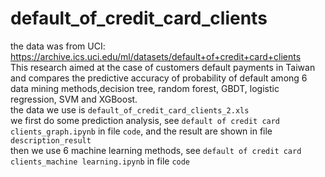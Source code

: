 # default_of_credit_card_clients
  the data was from UCI: https://archive.ics.uci.edu/ml/datasets/default+of+credit+card+clients <br>
  This research aimed at the case of customers default payments in Taiwan and compares the predictive accuracy of probability of default among 6 data mining methods,decision tree, random forest, GBDT, logistic regression, SVM and XGBoost.<br>
  the data we use is `default_of_credit_card_clients_2.xls`<br>
  we first do some prediction analysis, see `default of credit card clients_graph.ipynb` in file `code`, and the result are shown in file `description_result`<br>
  then we use 6 machine learning methods, see `default of credit card clients_machine learning.ipynb` in file `code`
